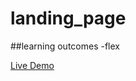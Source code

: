 

# landing_page

##learning outcomes
  -flex


  [Live Demo](https://prathapmohan27.github.io/landing_page/)
